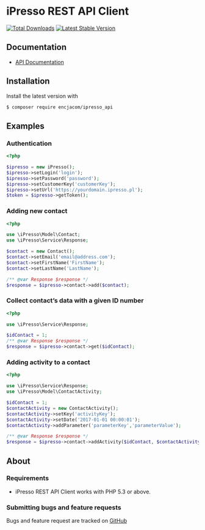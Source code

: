 # iPresso REST API Client
[![Total Downloads](https://img.shields.io/packagist/dt/encjacom/ipresso_api.svg)](https://packagist.org/packages/encjacom/ipresso_api/)
[![Latest Stable Version](https://img.shields.io/packagist/v/encjacom/ipresso_api.svg)](https://packagist.org/packages/encjacom/ipresso_api/)

## Documentation

- [API Documentation](https://apidoc.ipresso.com/)

## Installation

Install the latest version with

```bash
$ composer require encjacom/ipresso_api
```
## Examples

### Authentication

```php
<?php

$ipresso = new iPresso();
$ipresso->setLogin('login');
$ipresso->setPassword('password');
$ipresso->setCustomerKey('customerKey');
$ipresso->setUrl('https://yourdomain.ipresso.pl');
$token = $ipresso->getToken();
```

### Adding new contact

```php
<?php

use \iPresso\Model\Contact;
use \iPresso\Service\Response;

$contact = new Contact();
$contact->setEmail('email@address.com');
$contact->setFirstName('FirstName');
$contact->setLastName('LastName');

/** @var Response $response */
$response = $ipresso->contact->add($contact);
```

### Collect contact’s data with a given ID number

```php
<?php

use \iPresso\Service\Response;

$idContact = 1;
/** @var Response $response */
$response = $ipresso->contact->get($idContact);
```

### Adding activity to a contact


```php
<?php

use \iPresso\Service\Response;
use \iPresso\Model\ContactActivity;

$idContact = 1;
$contactActivity = new ContactActivity();
$contactActivity->setKey('activityKey');
$contactActivity->setDate('2017-01-01 00:00:01');
$contactActivity->addParameter('parameterKey','parameterValue');

/** @var Response $response */
$response = $ipresso->contact->addActivity($idContact, $contactActivity);
```

## About

### Requirements

- iPresso REST API Client works with PHP 5.3 or above.

### Submitting bugs and feature requests

Bugs and feature request are tracked on [GitHub](https://github.com/encjacom/ipresso_api/issues)
